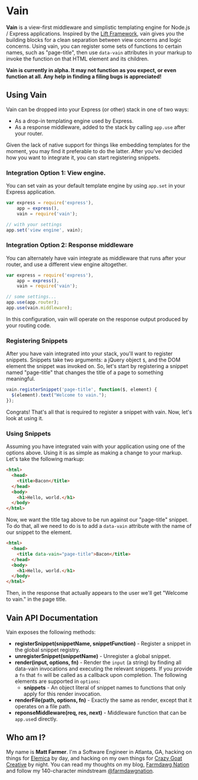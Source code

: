 # Vain

**Vain** is a view-first middleware and simplistic templating engine for Node.js / Express
applications. Inspired by the [Lift Framework](http://liftweb.net), vain gives you the building
blocks for a clean separation between view concerns and logic concerns. Using vain, you can register
some sets of functions to certain names, such as "page-title", then use `data-vain` attributes in
your markup to invoke the function on that HTML element and its children.

**Vain is currently in alpha. It may not function as you expect, or even function at all. Any
help in finding a filing bugs is appreciated!**

## Using Vain

Vain can be dropped into your Express (or other) stack in one of two ways:

* As a drop-in templating engine used by Express.
* As a response middleware, added to the stack by calling `app.use` after your router.

Given the lack of native support for things like embedding templates for the moment, you may
find it preferable to do the latter. After you've decided how you want to integrate it, you
can start registering snippets.

### Integration Option 1: View engine.

You can set vain as your default template engine by using `app.set` in your Express application.

```javascript
var express = require('express'),
    app = express(),
    vain = require('vain');

// with your settings
app.set('view engine', vain);
```

### Integration Option 2: Response middleware

You can alternately have vain integrate as middleware that runs after your router, and use a different
view engine altogether.

```javascript
var express = require('express'),
    app = express(),
    vain = require('vain');

// some settings...
app.use(app.router);
app.use(vain.middleware);
```

In this configuration, vain will operate on the response output produced by your routing code.

### Registering Snippets

After you have vain integrated into your stack, you'll want to register snippets. Snippets take
two arguments: a jQuery object `$`, and the DOM element the snippet was invoked on. So, let's
start by registering a snippet named "page-title" that changes the title of a page to something
meaningful.

```javascript
vain.registerSnippet('page-title', function($, element) {
  $(element).text("Welcome to vain.");
});
```

Congrats! That's all that is required to register a snippet with vain. Now, let's look at using it.

### Using Snippets

Assuming you have integrated vain with your application using one of the options above. Using it
is as simple as making a change to your markup. Let's take the following markup:

```html
<html>
  <head>
    <title>Bacon</title>
  </head>
  <body>
    <h1>Hello, world.</h1>
  </body>
</html>
```

Now, we want the title tag above to be run against our "page-title" snippet. To do that, all we
need to do is to add a `data-vain` attribute with the name of our snippet to the element.

```html
<html>
  <head>
    <title data-vain="page-title">Bacon</title>
  </head>
  <body>
    <h1>Hello, world.</h1>
  </body>
</html>
```

Then, in the response that actually appears to the user we'll get "Welcome to vain." in the
page title.

## Vain API Documentation

Vain exposes the following methods:

* **registerSnippet(snippetName, snippetFunction)** - Register a snippet in the global snippet
  registry.
* **unregisterSnippet(snippetName)** - Unregister a global snippet.
* **render(input, options, fn)** - Render the `input` (a string) by finding all data-vain invocations
  and executing the relevant snippets. If you provide a `fn` that `fn` will be called as a callback
  upon completion. The following elements are supported in `options`:
  * **snippets** - An object literal of snippet names to functions that only apply for this render
    invocation.
* **renderFile(path, options, fn)** - Exactly the same as render, except that it operates on a file path.
* **reponseMiddleware(req, res, next)** - Middleware function that can be `app.use`d directly.

## Who am I?

My name is **Matt Farmer**. I'm a Software Engineer in Atlanta, GA, hacking on things for
[Elemica](http://elemica.com) by day, and hacking on my own things for [Crazy Goat Creative](http://crazygoatcreative.com)
by night. You can read my thoughts on my blog, [Farmdawg Nation](http://farmdawgnation.com)
and follow my 140-character mindstream [@farmdawgnation](http://twitter.com/farmdawgnation).
